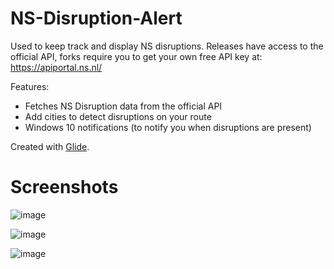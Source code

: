 # NS-Disruption-Alert

Used to keep track and display NS disruptions. Releases have access to the official API, forks require you to get your own free API key at: https://apiportal.ns.nl/

Features:
- Fetches NS Disruption data from the official API
- Add cities to detect disruptions on your route
- Windows 10 notifications (to notify you when disruptions are present)

Created with [Glide](https://github.com/StormTersteeg/Python-Glide-Framework).

# Screenshots
![image](https://user-images.githubusercontent.com/42808385/173445158-6fc0c3a8-b35d-4e65-9fc2-d9847e140fd0.png)

![image](https://user-images.githubusercontent.com/42808385/173445195-c7e4eb01-c310-40db-a314-59717c93a842.png)

![image](https://user-images.githubusercontent.com/42808385/173445220-88755bd8-c8b3-44a5-9763-a8a4c519b898.png)

